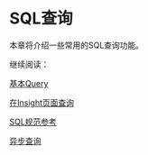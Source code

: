 # SQL查询

本章将介绍一些常用的SQL查询功能。

继续阅读：

[基本Query](basic_query.cn.md)

[在Insight页面查询](insight.cn.md)

[SQL规范参考](sql_spec.cn.md)

[异步查询](async_query.cn.md)

